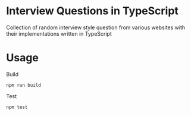 # Interview Questions in TypeScript

Collection of random interview style question from various websites with their implementations written in TypeScript

# Usage

Build
```
npm run build
```

Test
```
npm test
```
